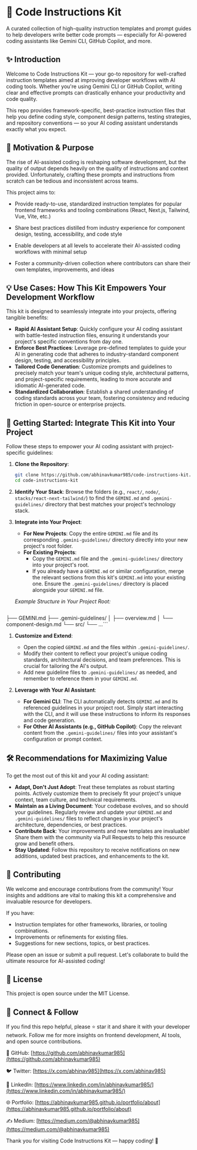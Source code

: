 # 🚀 Code Instructions Kit

A curated collection of high-quality instruction templates and prompt guides to
help developers write better code prompts — especially for AI-powered coding
assistants like Gemini CLI, GitHub Copilot, and more.

## ✨ Introduction

Welcome to Code Instructions Kit — your go-to repository for well-crafted
instruction templates aimed at improving developer workflows with AI coding
tools. Whether you're using Gemini CLI or GitHub Copilot, writing clear and
effective prompts can drastically enhance your productivity and code quality.

This repo provides framework-specific, best-practice instruction files that help
you define coding style, component design patterns, testing strategies, and
repository conventions — so your AI coding assistant understands exactly what
you expect.

## 🎯 Motivation & Purpose

The rise of AI-assisted coding is reshaping software development, but the
quality of output depends heavily on the quality of instructions and context
provided. Unfortunately, crafting these prompts and instructions from scratch
can be tedious and inconsistent across teams.

This project aims to:

- Provide ready-to-use, standardized instruction templates for popular frontend
  frameworks and tooling combinations (React, Next.js, Tailwind, Vue, Vite,
  etc.)

- Share best practices distilled from industry experience for component design,
  testing, accessibility, and code style

- Enable developers at all levels to accelerate their AI-assisted coding
  workflows with minimal setup

- Foster a community-driven collection where contributors can share their own
  templates, improvements, and ideas

## 💡 Use Cases: How This Kit Empowers Your Development Workflow

This kit is designed to seamlessly integrate into your projects, offering
tangible benefits:

- **Rapid AI Assistant Setup**: Quickly configure your AI coding assistant with
  battle-tested instruction files, ensuring it understands your project's
  specific conventions from day one.
- **Enforce Best Practices**: Leverage pre-defined templates to guide your AI in
  generating code that adheres to industry-standard component design, testing,
  and accessibility principles.
- **Tailored Code Generation**: Customize prompts and guidelines to precisely
  match your team's unique coding style, architectural patterns, and
  project-specific requirements, leading to more accurate and idiomatic
  AI-generated code.
- **Standardized Collaboration**: Establish a shared understanding of coding
  standards across your team, fostering consistency and reducing friction in
  open-source or enterprise projects.

## 🚀 Getting Started: Integrate This Kit into Your Project

Follow these steps to empower your AI coding assistant with project-specific
guidelines:

1.  **Clone the Repository**:

    ```bash
    git clone https://github.com/abhinavkumar985/code-instructions-kit.git
    cd code-instructions-kit
    ```

2.  **Identify Your Stack**: Browse the folders (e.g., `react/`, `node/`,
    `stacks/react-next-tailwind/`) to find the `GEMINI.md` and
    `.gemini-guidelines/` directory that best matches your project's technology
    stack.

3.  **Integrate into Your Project**:
    - **For New Projects**: Copy the entire `GEMINI.md` file and its
      corresponding `.gemini-guidelines/` directory directly into your new
      project's root folder.
    - **For Existing Projects**:
      - Copy the `GEMINI.md` file and the `.gemini-guidelines/` directory into
        your project's root.
      - If you already have a `GEMINI.md` or similar configuration, merge the
        relevant sections from this kit's `GEMINI.md` into your existing one.
        Ensure the `.gemini-guidelines/` directory is placed alongside your
        `GEMINI.md` file.

    _Example Structure in Your Project Root:_

    ```your-project/
├── GEMINI.md
├── .gemini-guidelines/
│   ├── overview.md
│   └── component-design.md
└── src/
        └── ...```

1.  **Customize and Extend**:
    - Open the copied `GEMINI.md` and the files within `.gemini-guidelines/`.
    - Modify their content to reflect your project's unique coding standards,
      architectural decisions, and team preferences. This is crucial for
      tailoring the AI's output.
    - Add new guideline files to `.gemini-guidelines/` as needed, and remember
      to reference them in your `GEMINI.md`.

2.  **Leverage with Your AI Assistant**:
    - **For Gemini CLI**: The CLI automatically detects `GEMINI.md` and its
      referenced guidelines in your project root. Simply start interacting with
      the CLI, and it will use these instructions to inform its responses and
      code generation.
    - **For Other AI Assistants (e.g., GitHub Copilot)**: Copy the relevant
      content from the `.gemini-guidelines/` files into your assistant's
      configuration or prompt context.

## 🛠️ Recommendations for Maximizing Value

To get the most out of this kit and your AI coding assistant:

- **Adapt, Don't Just Adopt**: Treat these templates as robust starting points.
  Actively customize them to precisely fit your project's unique context, team
  culture, and technical requirements.
- **Maintain as a Living Document**: Your codebase evolves, and so should your
  guidelines. Regularly review and update your `GEMINI.md` and
  `.gemini-guidelines/` files to reflect changes in your project's architecture,
  dependencies, or best practices.
- **Contribute Back**: Your improvements and new templates are invaluable! Share
  them with the community via Pull Requests to help this resource grow and
  benefit others.
- **Stay Updated**: Follow this repository to receive notifications on new
  additions, updated best practices, and enhancements to the kit.

## 🤝 Contributing

We welcome and encourage contributions from the community! Your insights and
additions are vital to making this kit a comprehensive and invaluable resource
for developers.

If you have:

- Instruction templates for other frameworks, libraries, or tooling
  combinations.
- Improvements or refinements for existing files.
- Suggestions for new sections, topics, or best practices.

Please open an issue or submit a pull request. Let's collaborate to build the
ultimate resource for AI-assisted coding!

## 📄 License

This project is open source under the MIT License.

## 🔗 Connect & Follow

If you find this repo helpful, please ⭐ star it and share it with your
developer network. Follow me for more insights on frontend development, AI
tools, and open source contributions.

🐙 GitHub: [https://github.com/abhinavkumar985](https://github.com/abhinavkumar985)

🐦 Twitter: [https://x.com/abhinav985](https://x.com/abhinav985)

💼 LinkedIn: [https://www.linkedin.com/in/abhinavkumar985/](https://www.linkedin.com/in/abhinavkumar985/)

🌐 Portfolio: [https://abhinavkumar985.github.io/portfolio/about](https://abhinavkumar985.github.io/portfolio/about)

✍️ Medium: [https://medium.com/@abhinavkumar985](https://medium.com/@abhinavkumar985)

Thank you for visiting Code Instructions Kit — happy coding! 🎉
